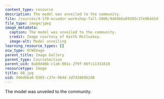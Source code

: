 ```yaml
---
content_type: resource
description: The model was unveiled to the community.
file: /courses/4-170-ecuador-workshop-fall-2006/946db6a69385c37e964d1df42869b2d8_08.jpg
file_type: image/jpeg
image_metadata:
  caption: The model was unveiled to the community.
  credit: Image courtesy of Keith McCluskey.
  image-alt: Model unveiling
learning_resource_types: []
ocw_type: OCWImage
parent_title: Image Gallery
parent_type: CourseSection
parent_uid: 8ab0d46b-c1a6-001c-2f9f-86fc11331618
resourcetype: Image
title: 08.jpg
uid: 946db6a6-9385-c37e-964d-1df42869b2d8
---
```

The model was unveiled to the community.

